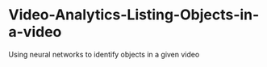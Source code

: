# Video-Analytics-Listing-Objects-in-a-video

Using neural networks to identify objects in a given video
